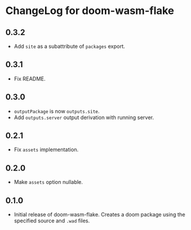 # ChangeLog for doom-wasm-flake

## 0.3.2

* Add `site` as a subattribute of `packages` export.

## 0.3.1

* Fix README.

## 0.3.0

* `outputPackage` is now `outputs.site`.
* Add `outputs.server` output derivation with running server.

## 0.2.1

* Fix `assets` implementation.

## 0.2.0

* Make `assets` option nullable.

## 0.1.0

* Initial release of doom-wasm-flake. Creates a doom package using the specified source and `.wad` files.
